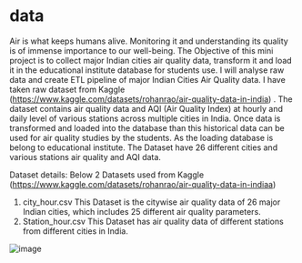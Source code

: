 # data
Air is what keeps humans alive. Monitoring it and understanding its quality is of immense importance to our well-being.  The Objective of this mini project is to collect major Indian cities air quality data, transform it and load it in the educational institute database for students use. I will analyse raw data and create ETL pipeline of major Indian Cities Air Quality data. I have taken raw dataset from Kaggle (https://www.kaggle.com/datasets/rohanrao/air-quality-data-in-india) . The dataset contains air quality data and AQI (Air Quality Index) at hourly and daily level of various stations across multiple cities in India. Once data is transformed and loaded into the database than this historical data can be used for air quality studies by the students. As the loading database is belong to educational institute. 
The Dataset have 26 different cities and various stations air quality and AQI data. 

Dataset details:
Below 2 Datasets used from Kaggle (https://www.kaggle.com/datasets/rohanrao/air-quality-data-in-indiaa)
1.	city_hour.csv 
This Dataset is the citywise air quality data of 26 major Indian cities, which includes 25 different air quality parameters. 
2.	Station_hour.csv
This Dataset has air quality data of different stations from different cities in India.

![image](https://github.com/sach-22/data/assets/134763588/91cd3f77-f81f-45e1-a2f2-a575b3276c02)
